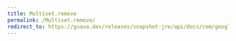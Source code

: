 ```yaml
---
title: Multiset.remove
permalink: /Multiset.remove/
redirect_to: https://guava.dev/releases/snapshot-jre/api/docs/com/google/common/collect/Multiset.html#remove-java.lang.Object-
---
```

